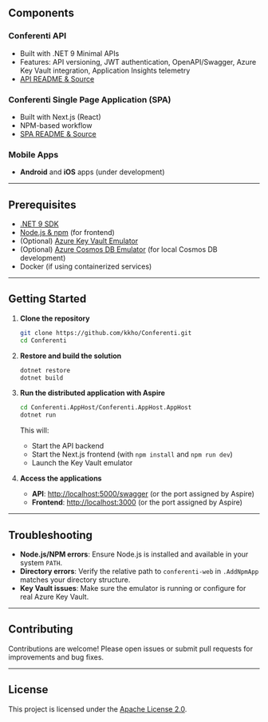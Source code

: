 ## Components

### Conferenti API

- Built with .NET 9 Minimal APIs
- Features: API versioning, JWT authentication, OpenAPI/Swagger, Azure Key Vault integration, Application Insights telemetry
- [API README & Source](https://github.com/kkho/Conferenti/tree/main/converenti-api)

### Conferenti Single Page Application (SPA)

- Built with Next.js (React)
- NPM-based workflow
- [SPA README & Source](https://github.com/kkho/Conferenti/tree/main/conferenti-web)

### Mobile Apps

- **Android** and **iOS** apps (under development)

---

## Prerequisites

- [.NET 9 SDK](https://dotnet.microsoft.com/download/dotnet/9.0)
- [Node.js & npm](https://nodejs.org/) (for frontend)
- (Optional) [Azure Key Vault Emulator](https://github.com/Azure/azure-sdk-for-net/tree/main/sdk/keyvault/Azure.Security.KeyVault.Emulator)
- (Optional) [Azure Cosmos DB Emulator](https://learn.microsoft.com/azure/cosmos-db/local-emulator) (for local Cosmos DB development)
- Docker (if using containerized services)

---

## Getting Started

1. **Clone the repository**
    ```sh
    git clone https://github.com/kkho/Conferenti.git
    cd Conferenti
    ```

2. **Restore and build the solution**
    ```sh
    dotnet restore
    dotnet build
    ```

3. **Run the distributed application with Aspire**
    ```sh
    cd Conferenti.AppHost/Conferenti.AppHost.AppHost
    dotnet run
    ```

    This will:
    - Start the API backend
    - Start the Next.js frontend (with `npm install` and `npm run dev`)
    - Launch the Key Vault emulator

4. **Access the applications**
    - **API**: [http://localhost:5000/swagger](http://localhost:5000/swagger) (or the port assigned by Aspire)
    - **Frontend**: [http://localhost:3000](http://localhost:3000) (or the port assigned by Aspire)

---

## Troubleshooting

- **Node.js/NPM errors**: Ensure Node.js is installed and available in your system `PATH`.
- **Directory errors**: Verify the relative path to `conferenti-web` in `.AddNpmApp` matches your directory structure.
- **Key Vault issues**: Make sure the emulator is running or configure for real Azure Key Vault.

---

## Contributing

Contributions are welcome! Please open issues or submit pull requests for improvements and bug fixes.

---

## License

This project is licensed under the [Apache License 2.0](LICENSE).